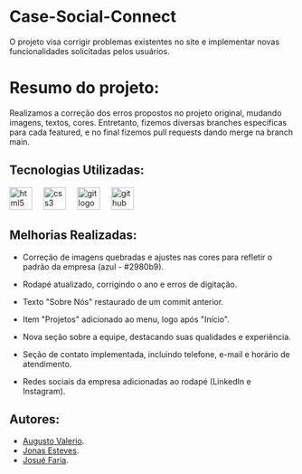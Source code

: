 # Case-Social-Connect
O projeto visa corrigir problemas existentes no site e implementar novas funcionalidades solicitadas pelos usuários.

# Resumo do projeto:
Realizamos a correção dos erros propostos no projeto original,
mudando imagens, textos, cores. Entretanto, fizemos diversas branches especificas para cada featured, e no final fizemos pull requests dando merge na branch main.

## Tecnologias Utilizadas:
<div align="left">
  <img src="https://cdn.jsdelivr.net/gh/devicons/devicon/icons/html5/html5-original.svg" width="40" height="40" alt="html5 logo"  />
  <img width="12" />
  <img src="https://cdn.jsdelivr.net/gh/devicons/devicon/icons/css3/css3-original.svg" width="40" height="40" alt="css3 logo"  />
  <img width="12" />
  <img src="https://cdn.jsdelivr.net/gh/devicons/devicon/icons/git/git-original.svg" width="40" height="40" alt="git logo"  />
  <img width="12" />
  <img src="https://cdn.jsdelivr.net/gh/devicons/devicon/icons/github/github-original.svg" width="40" height="40" alt="github logo"  />
</div>
   
## Melhorias Realizadas:
- Correção de imagens quebradas e ajustes nas cores para refletir o padrão da empresa (azul - #2980b9).

- Rodapé atualizado, corrigindo o ano e erros de digitação.

- Texto "Sobre Nós" restaurado de um commit anterior.

- Item "Projetos" adicionado ao menu, logo após "Início".

- Nova seção sobre a equipe, destacando suas qualidades e experiência.

- Seção de contato implementada, incluindo telefone, e-mail e horário de atendimento.

- Redes sociais da empresa adicionadas ao rodapé (LinkedIn e Instagram).

## Autores:
- [Augusto Valerio](https://github.com/Augusto-Valerio).
- [Jonas Esteves](https://github.com/Jonas-Franca).
- [Josué Faria](https://github.com/Josufaria).
